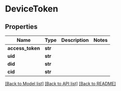# DeviceToken

## Properties
Name | Type | Description | Notes
------------ | ------------- | ------------- | -------------
**access_token** | **str** |  | 
**uid** | **str** |  | 
**did** | **str** |  | 
**cid** | **str** |  | 

[[Back to Model list]](../README.md#documentation-for-models) [[Back to API list]](../README.md#documentation-for-api-endpoints) [[Back to README]](../README.md)


